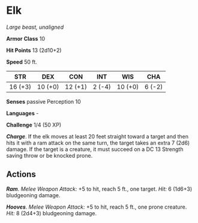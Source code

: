 # Elk

*Large beast, unaligned*

**Armor Class** 10

**Hit Points** 13 (2d10+2)

**Speed** 50 ft.

| STR     | DEX     | CON     | INT    | WIS     | CHA    |
|---------|---------|---------|--------|---------|--------|
| 16 (+3) | 10 (+0) | 12 (+1) | 2 (-4) | 10 (+0) | 6 (-2) |

**Senses** passive Perception 10

**Languages** -

**Challenge** 1/4 (50 XP)

***Charge***. If the elk moves at least 20 feet straight toward a target and then hits it with a ram attack on the same turn, the target takes an extra 7 (2d6) damage. If the target is a creature, it must succeed on a DC 13 Strength saving throw or be knocked prone.

## Actions

***Ram***. *Melee Weapon Attack:* +5 to hit, reach 5 ft., one target. *Hit:* 6 (1d6+3) bludgeoning damage.

***Hooves***. *Melee Weapon Attack:* +5 to hit, reach 5 ft., one prone creature. *Hit:* 8 (2d4+3) bludgeoning damage.